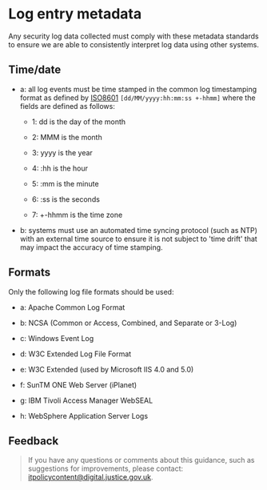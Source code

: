 # Log entry metadata

Any security log data collected must comply with these metadata standards to ensure we are able to consistently interpret log data using other systems.

## Time/date

-   a: all log events must be time stamped in the common log timestamping format as defined by [ISO8601](https://en.wikipedia.org/wiki/ISO_8601) `[dd/MM/yyyy:hh:mm:ss +-hhmm]` where the fields are defined as follows:

    -   1: dd is the day of the month

    -   2: MMM is the month

    -   3: yyyy is the year

    -   4: :hh is the hour

    -   5: :mm is the minute

    -   6: :ss is the seconds

    -   7: +-hhmm is the time zone

-   b: systems must use an automated time syncing protocol \(such as NTP\) with an external time source to ensure it is not subject to 'time drift' that may impact the accuracy of time stamping.


## Formats

Only the following log file formats should be used:

-   a: Apache Common Log Format

-   b: NCSA \(Common or Access, Combined, and Separate or 3-Log\)

-   c: Windows Event Log

-   d: W3C Extended Log File Format

-   e: W3C Extended \(used by Microsoft IIS 4.0 and 5.0\)

-   f: SunTM ONE Web Server \(iPlanet\)

-   g: IBM Tivoli Access Manager WebSEAL

-   h: WebSphere Application Server Logs


## Feedback

> If you have any questions or comments about this guidance, such as suggestions for improvements, please contact: [itpolicycontent@digital.justice.gov.uk](mailto:itpolicycontent@digital.justice.gov.uk).

